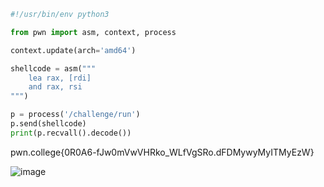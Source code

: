 ```py
#!/usr/bin/env python3

from pwn import asm, context, process

context.update(arch='amd64')

shellcode = asm("""
    lea rax, [rdi]
    and rax, rsi
""")

p = process('/challenge/run')
p.send(shellcode)
print(p.recvall().decode())
```

pwn.college{0R0A6-fJw0mVwVHRko_WLfVgSRo.dFDMywyMyITMyEzW}

![image](https://github.com/user-attachments/assets/bdbccd65-6d27-4e1b-882b-db43bec9883f)
